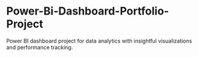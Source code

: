 # Power-Bi-Dashboard-Portfolio-Project
Power BI dashboard project for data analytics with insightful visualizations and performance tracking.
